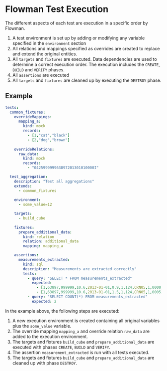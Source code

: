 # Flowman Test Execution

The different aspects of each test are execution in a specific order by Flowman. 

1. A test environment is set up by adding or modifying any variable specified in the `environment` section
2. All relations and mappings specified as overrides are created to replace and extend the original entities.
3. All `targets` and `fixtures` are executed. Data dependencies are used to determine a correct execution order.
  The execution includes the `CREATE`, `BUILD` and `VERIFY` phases.
4. All `assertions` are executed   
5. All `targets` and `fixtures` are cleaned up by executing the `DESTROY` phase.



## Example
```yaml
tests:
  common_fixtures:
    overrideMappings:
      mapping_a:
        kind: mock
        records:
          - [1,"cat","black"]
          - [2,"dog","brown"]
            
    overrideRelations:
      raw_data:
        kind: mock
        records:
          - "042599999963897201301010000I"

  test_aggregation:
    description: "Test all aggregations"
    extends:
      - common_fixtures
        
    environment:
      - some_value=12  

    targets:
      - build_cube
      
    fixtures:
      prepare_additional_data:
        kind: relation
        relation: additional_data
        mapping: mapping_a

    assertions:
      measurements_extracted:
        kind: sql
        description: "Measurements are extracted correctly"
        tests:
          - query: "SELECT * FROM measurements_extracted"
            expected:
              - [1,63897,999999,10.6,2013-01-01,0.9,1,124,CRN05,1,0000,H]
              - [1,63897,999999,10.6,2013-01-01,1.5,1,124,CRN05,1,0005,H]
          - query: "SELECT COUNT(*) FROM measurements_extracted"
            expected: 2
```

In the example above, the following steps are executed:

1. A new execution environment is created containing all original variables plus the `some_value` variable.
2. The override mapping `mapping_a` and override relation `raw_data` are added to the execution environment.
3. The targets and fixtures `build_cube` and `prepare_additional_data` are executed with phases `CREATE`, `BUILD` and
   `VERIFY`.
4. The assertion `measurement_extracted` is run with all tests executed.
5. The targets and fixtures `build_cube` and `prepare_additional_data` are cleaned up with phase `DESTROY`.
